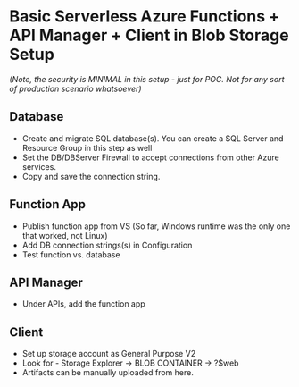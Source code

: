 # Basic Serverless Azure Functions + API Manager + Client in Blob Storage Setup

_(Note, the security is MINIMAL in this setup - just for POC. Not for any sort of production scenario whatsoever)_

## Database

 - Create and migrate SQL database(s). You can create a SQL Server and Resource Group in this step as well
 - Set the DB/DBServer Firewall to accept connections from other Azure services.
 - Copy and save the connection string.

## Function App
 - Publish function app from VS (So far, Windows runtime was the only one that worked, not Linux)
 - Add DB connection strings(s) in Configuration
 - Test function vs. database

## API Manager
 - Under APIs, add the function app

## Client
 - Set up storage account as General Purpose V2
 - Look for - Storage Explorer -> BLOB CONTAINER -> ?$web
 - Artifacts can be manually uploaded from here.